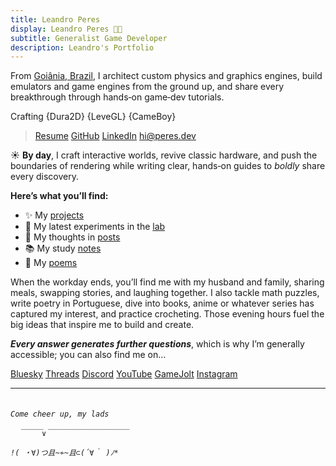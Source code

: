 ```yaml
---
title: Leandro Peres
display: Leandro Peres 🖖🏼
subtitle: Generalist Game Developer
description: Leandro's Portfolio
---
```


From [Goiânia, Brazil](https://en.wikipedia.org/wiki/Goi%C3%A2nia), I architect custom physics and graphics engines, build emulators and game engines from the ground up, and share every breakthrough through hands‑on game‑dev tutorials.

Crafting {Dura2D} {LeveGL} {CameBoy}

> <p flex="~ gap-3 wrap" class="mt--2!">
>   <a href="https://resume.peres.dev" target="_blank"><span op75 i-ri-file-pdf-2-line /> Resume</a>
>   <a href="https://github.com/zschzen" target="_blank"><span op75 i-simple-icons-github /> GitHub</a>
>   <a href="https://linkedin.com/in/leandroperes" target="_blank"><span op75 i-simple-icons-linkedin /> LinkedIn</a>
>   <a href="mailto:hi@peres.dev" target="_blank"><span op75 i-ri-mail-line /> hi@peres.dev</a>
> </p>

☀️ **By day**, I craft interactive worlds, revive classic hardware, and push the boundaries of rendering while writing clear, hands‑on guides to _boldly_ share every discovery.

**Here’s what you’ll find:**

- ✨ My [projects](/projects)
- 🧪 My latest experiments in the [lab](/lab)
- 📝 My thoughts in [posts](/posts)
- 📚 My study [notes](/notes)
- 🎨 My [poems](/poems)

When the workday ends, you’ll find me with my husband and family, sharing meals, swapping stories, and laughing together. I also tackle math puzzles, write poetry in Portuguese, dive into books, anime or whatever series has captured my interest, and practice crocheting. Those evening hours fuel the big ideas that inspire me to build and create.

<PhotoGallery
  :photo-names="[
    'p-2025-06-30-11-34-50-389-1',
    'p-2025-06-30-11-34-50-395-1',
    'p-2025-06-30-11-34-50-395-2',
    'p-2025-06-30-11-36-12-896-1',
    'p-2025-06-30-11-34-50-388-1'
  ]"
/>

**_Every answer generates further questions_**, which is why I’m generally accessible; you can also find me on…

<p flex="~ gap-3 wrap" class="mt--2!">
  <a href="https://bsky.app/profile/peres.dev" target="_blank"><span op75 i-ri-bluesky-fill /> Bluesky</a>
  <a href="https://www.threads.net/@peres.dev" target="_blank"><span op75 i-ri-threads-line /> Threads</a>
  <a href="https://chat.peres.dev" target="_blank"><span op75 i-simple-icons-discord /> Discord</a>
  <a href="https://www.youtube.com/@Leandero" target="_blank"><span op75 i-simple-icons-youtube /> YouTube</a>
  <a href="https://gamejolt.com/@SOHNE" target="_blank"><span i-simple-icons-gamejolt /> GameJolt</a>
  <a href="https://www.instagram.com/peres.dev" target="_blank"><span op75 i-simple-icons-instagram /> Instagram</a>
</p>

---

<h6><code class="bg-transparent! leading-none">
Come cheer up, my lads<br/>
  ￣￣￣∨￣￣￣￣￣￣￣￣￣￣￣<br/>
!( ・∀)つ且~≁~且⊂(´∀｀ )ﾉ*
</code></h6>
